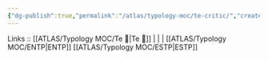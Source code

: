 ```yaml
---
{"dg-publish":true,"permalink":"/atlas/typology-moc/te-critic/","created":"","updated":"2023-02-26T16:43:17.171+01:00"}
---
```


Links :: [[ATLAS/Typology MOC/Te 🏹\|Te 🏹]] |  |  | 
[[ATLAS/Typology MOC/ENTP\|ENTP]]
[[ATLAS/Typology MOC/ESTP\|ESTP]]
